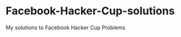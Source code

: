 Facebook-Hacker-Cup-solutions
=============================

My solutions to Facebook Hacker Cup Problems
